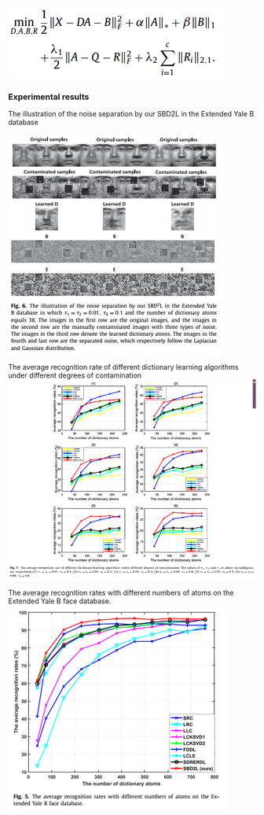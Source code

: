 ![](https://github.com/chenzhe207/SBD2L/blob/master/figure_objective_function.png)

 ### Experimental results
 The illustration of the noise separation by our SBD2L in the Extended Yale
 B database

 ![](https://github.com/chenzhe207/SBD2L/blob/master/figure_noise_seperation.png)

 The average recognition rate of different dictionary learning algorithms under different degrees of contamination
 ![](https://github.com/chenzhe207/SBD2L/blob/master/figure_noiserobustness.png)

 The average recognition rates with different numbers of atoms on the Extended Yale B face database.
 ![](https://github.com/chenzhe207/SBD2L/blob/master/figure_result_EYB.png)
